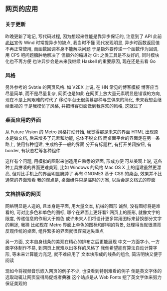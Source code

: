 
## 网页的应用

### 关于更新

昨晚更新了笔记, 写代码过程, 因为想起来性能是靠异步保证的, 注意到了 API
此前[老赵][zhao]宣传 Wind 时常提异步的缺点, 我当时不懂
现代发现明显, 异步时函数返回值不再正常使用, 而函数回调本身不能解决问题
于是额外要传递一个函数作为回调, 用 CPS 吧问题臃肿地解决了
但额外的缩进对 Git 之类工具是不友好的, 同时模块化也不再方便
也许异步会是未来我继续 Haskell 的重要原因, 现在还是去看 Go

[zhao]: http://weibo.com/jeffz

### 风格

另外参考的 Svbtle 的网页风格. 如 V2EX 上说, 在 HN 常见的博客模板
博客应当尽量简单, 而不是尽量复杂, 网页也是如此
在网页上放大量元素明显是错误的方向, 现在不是上网艰难的时代了
移动平台无很羡慕那种与生俱来的简化, 未来我想会继续重视的
于是我模仿了风格, 并把博客页面做到我喜欢的风格, 这就过了

### 桌面应用的界面

从 Future Vision 的 Metro 风格打动开始, 我觉得那是未来的界面
HTML 出现原本是做文档, 后来增多了元素和功能, 总体不脱文档
而桌面平台的界面走在另一条路上, 使用各种组建, 生成格子一般的界面
分开有标题栏, 有打开关闭按钮, 有 border, 有状态栏等各种组件

这样有个问题, 用模拟的图形来创造用户熟悉的界面, 形成方便
可从美观上说, 这各种工具拼凑的界面更难美观, 比如 Windows 的风格
Mac OS X 上的组建虽然更漂亮, 但对比手机上的界面明显臃肿了
再有 GNOME3 基于 CSS 的桌面, 效果并不比 通常的界面难看
我的观点是, 桌面组件只是临时的方案, 以后会是文档式的界面

### 文档排版的网页

网络明显是人造的, 且本身是平面, 用大量文本, 机械的图形
诚然, 没有图标将是难看的, 可对比多色和单色的图标, 哪个在界面上更好看?
网页上的图形, 就像文字的限度, 传递信息的作用大于颜色
或许未来人们将设计更多常用图标来替换部分文字的用途, 我猜
比如现在 Metro 界面上单色的图标和鲜明的背景, 处理得当就很漂亮
反观传统的桌面, 组件繁多的界面就很容易迷失重点

另一方面, 文本自身线条的美观在精心的排布之后更能展现
中文一方面字小, 一方面字体制作不易, 到网页上就难以出多样的风格了
我倒希望能有算法自动计算字形, 等未来计算能力充足, 就不难应用了
文本块形成的线条的组合, 简洁明快又便于阅读

现如今将视频音乐嵌入网页的例子不少, 也没看到特别难看的例子
倒是英文字体的选取动辄让网页显得局促或者典雅
这个站点是从 Web Fonts 挖了英文字体来努力保证美观的
